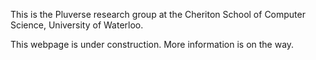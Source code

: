 This is the Pluverse research group at the Cheriton School of Computer Science, University of Waterloo. 

This webpage is under construction. More information is on the way.
